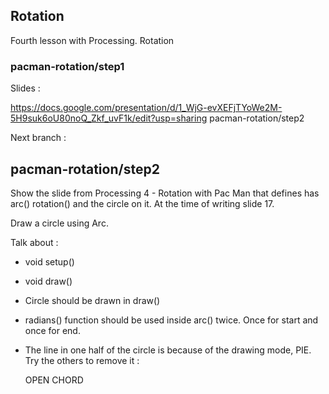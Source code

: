 Rotation
------------------

Fourth lesson with Processing.  Rotation
### pacman-rotation/step1 

Slides : 

https://docs.google.com/presentation/d/1_WjG-evXEFjTYoWe2M-5H9suk6oU80noQ_Zkf_uvF1k/edit?usp=sharing
pacman-rotation/step2
 
Next branch :

pacman-rotation/step2
---

Show the slide from Processing 4 - Rotation with Pac Man that defines has arc() rotation() and the circle on it.
At the time of writing slide 17.

Draw a circle using Arc.

Talk about :

- void setup()
- void draw()

- Circle should be drawn in draw()

- radians() function should be used inside arc() twice.  Once for start and once for end.

- The line in one half of the circle is because of the drawing mode, PIE.  Try the others to remove it :

	OPEN
	CHORD

	
